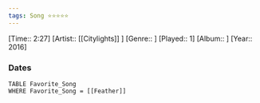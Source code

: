```yaml
---
tags: Song ⭐⭐⭐⭐⭐ 
---
```

[Time:: 2:27]
[Artist:: [[Citylights]] ]
[Genre:: ]
[Played:: 1]
[Album:: ]
[Year:: 2016]
### Dates
````dataview
TABLE Favorite_Song
WHERE Favorite_Song = [[Feather]]
````